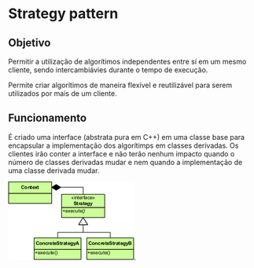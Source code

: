 # Strategy pattern

## Objetivo
Permitir a utilização de algorítimos independentes entre sí em um mesmo cliente, sendo intercambiávies durante o tempo de execução.

Permite criar algorítimos de maneira flexível e reutilizável para serem utilizados por mais de um cliente.

## Funcionamento
É criado uma interface (abstrata pura em C++) em uma classe base para encapsular a implementação dos algorítimps em classes derivadas. Os clientes irão conter a interface e não terão nenhum impacto quando o número de classes derivadas mudar e nem quando a implementação de uma classe derivada mudar.

![Strategy UML](Img/Strategy_Pattern_in_UML.png "Strategy UML").
